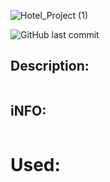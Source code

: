 ![Hotel_Project (1)](https://github.com/Apameus/Hotel-Project/assets/104503795/c4afb8b1-4240-4430-848e-0240c92f266f)

![GitHub last commit](https://img.shields.io/github/last-commit/Apameus/Hotel-Project?style=for-the-badge)

## Description:
``` bash

```
## iNFO:
``` bash

```
# Used:
``` bash

```
